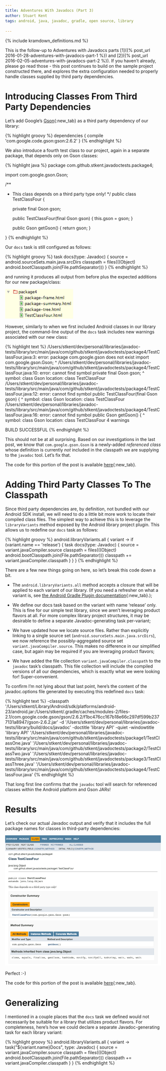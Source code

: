 ```yaml
---
title: Adventures With Javadocs (Part 3)
author: Stuart Kent
tags: android, java, javadoc, gradle, open source, library

---
```


{% include kramdown_definitions.md %}

This is the follow-up to Adventures with Javadocs parts [1]({% post_url 2016-01-28-adventures-with-javadocs-part-1 %}) and [2]({% post_url 2016-02-05-adventures-with-javadocs-part-2 %}). If you haven’t already, please go read those - this post continues to build on the sample project constructed there, and explores the extra configuration needed to properly handle classes supplied by third party dependencies.

<!--more-->

# Introducing Classes From Third Party Dependencies

Let’s add Google’s [Gson](https://github.com/google/gson){:new_tab} as a third party dependency of our library:

{% highlight groovy %}
dependencies {
    compile 'com.google.code.gson:gson:2.6.2'
}
{% endhighlight %}

We also introduce a fourth test class to our project, again in a separate package, that depends only on Gson classes:

{% highlight java %}
package com.github.stkent.javadoctests.package4;

import com.google.gson.Gson;

/**
 * This class depends on a third party type only!
 */
public class TestClassFour {

    private final Gson gson;

    public TestClassFour(final Gson gson) { this.gson = gson; }

    public Gson getGson() { return gson; }

}
{% endhighlight %}

<!--more-->

Our `docs` task is still configured as follows:

{% highlight groovy %}
task docs(type: Javadoc) {
    source = android.sourceSets.main.java.srcDirs
    classpath = files(((Object) android.bootClasspath.join(File.pathSeparator)))
}
{% endhighlight %}

and running it produces all output from before plus the expected additions for our new package/class:

<div class="image-container">
	<img src="/assets/images/javadoc-tool-task-extra-output-package4.png" />
</div>

However, similarly to when we first included Android classes in our library project, the command-line output of the `docs` task includes new warnings associated with our new class:

{% highlight text %}
/Users/stkent/dev/personal/libraries/javadoc-tests/library/src/main/java/com/github/stkent/javadoctests/package4/TestClassFour.java:3: error: package com.google.gson does not exist
import com.google.gson.Gson;
                      ^
/Users/stkent/dev/personal/libraries/javadoc-tests/library/src/main/java/com/github/stkent/javadoctests/package4/TestClassFour.java:10: error: cannot find symbol
    private final Gson gson;
                  ^
  symbol:   class Gson
  location: class TestClassFour
/Users/stkent/dev/personal/libraries/javadoc-tests/library/src/main/java/com/github/stkent/javadoctests/package4/TestClassFour.java:12: error: cannot find symbol
    public TestClassFour(final Gson gson) {
                               ^
  symbol:   class Gson
  location: class TestClassFour
/Users/stkent/dev/personal/libraries/javadoc-tests/library/src/main/java/com/github/stkent/javadoctests/package4/TestClassFour.java:16: error: cannot find symbol
    public Gson getGson() {
           ^
  symbol:   class Gson
  location: class TestClassFour
4 warnings

BUILD SUCCESSFUL
{% endhighlight %}

This should not be at all surprising. Based on our investigations in the last post, we know that `com.google.gson.Gson` is a newly-added _referenced class_ whose definition is currently _not_ included in the classpath we are supplying to the `javadoc` tool. Let’s fix that.

The code for this portion of the post is available [here](https://github.com/stkent/javadoc-tests/tree/528fd7f){:new_tab}.

# Adding Third Party Classes To The Classpath

Since third party dependencies are, by definition, not bundled with our Android SDK install, we will need to do a little bit more work to locate their compiled class files. The simplest way to achieve this is to leverage the `libraryVariants` method exposed by the Android library project plugin. This allows us to redefine our `docs` task as follows:

{% highlight groovy %}
android.libraryVariants.all { variant ->
    if (variant.name == 'release') {
        task docs(type: Javadoc) {
            source = variant.javaCompiler.source
            classpath = files(((Object) android.bootClasspath.join(File.pathSeparator)))
            classpath += variant.javaCompiler.classpath
        }
    }
}
{% endhighlight %}

There are a few new things going on here, so let’s break this code down a bit.

- The `android.libraryVariants.all` method accepts a closure that will be applied to each variant of our library. (If you need a refresher on what a variant is, see [the Android Gradle Plugin documentation](http://tools.android.com/tech-docs/new-build-system/user-guide#TOC-Build-Type-Product-Flavor-Build-Variant){:new_tab}.);

- We define our docs task based on the variant with name ‘release’ only. This is fine for our simple test library, since we aren’t leveraging product flavors at all. For more complex library project structures, it may be desirable to define a separate Javadoc-generating task per-variant;

- We have updated how we locate source files. Rather than explicitly linking to a single source set (`android.sourceSets.main.java.srcDirs`), we now reference the possibly-aggregated source set `variant.javaCompiler.source`. This makes no difference in our simplified case, but again may be required if you are leveraging product flavors;

- We have added the file collection `variant.javaCompiler.classpath` to the `javadoc` task’s classpath. This file collection will include the compiled versions of all our dependencies, which is exactly what we were looking for! Super-convenient.

To confirm I’m not lying about that last point, here’s the content of the javadoc.options file generated by executing this redefined `docs` task:

{% highlight text %}
-classpath '/Users/stkent/Library/Android/sdk/platforms/android-23/android.jar:/Users/stkent/.gradle/caches/modules-2/files-2.1/com.google.code.gson/gson/2.6.2/f1bc476cc167b18e66c297df599b2377131a8947/gson-2.6.2.jar'
-d '/Users/stkent/dev/personal/libraries/javadoc-tests/library/build/docs/javadoc'
-doctitle 'library API'
-quiet 
-windowtitle 'library API'
'/Users/stkent/dev/personal/libraries/javadoc-tests/library/src/main/java/com/github/stkent/javadoctests/package1/TestClassOne.java'
'/Users/stkent/dev/personal/libraries/javadoc-tests/library/src/main/java/com/github/stkent/javadoctests/package2/TestClassTwo.java'
'/Users/stkent/dev/personal/libraries/javadoc-tests/library/src/main/java/com/github/stkent/javadoctests/package3/TestClassThree.java'
'/Users/stkent/dev/personal/libraries/javadoc-tests/library/src/main/java/com/github/stkent/javadoctests/package4/TestClassFour.java'
{% endhighlight %}

That long first line confirms that the `javadoc` tool will search for referenced classes within the Android platform and Gson JARs!

# Results

Let’s check our actual Javadoc output and verify that it includes the full package names for classes in third-party dependencies:

<div class="image-container">
	<img src="/assets/images/javadoc-tool-generated-testclassfour.png" />
</div>

Perfect :-)

The code for this portion of the post is available [here](https://github.com/stkent/javadoc-tests/tree/2c8a42c){:new_tab}.

# Generalizing

I mentioned in a couple places that the `docs` task we defined would not necessarily be suitable for a library that utilizes product flavors. For completeness, here’s how we could declare a separate Javadoc-generating task for each library variant:

{% highlight groovy %}
android.libraryVariants.all { variant ->
    task("${variant.name}Docs", type: Javadoc) {
        source = variant.javaCompiler.source
        classpath = files(((Object) android.bootClasspath.join(File.pathSeparator)))
        classpath += variant.javaCompiler.classpath
    }
}
{% endhighlight %}